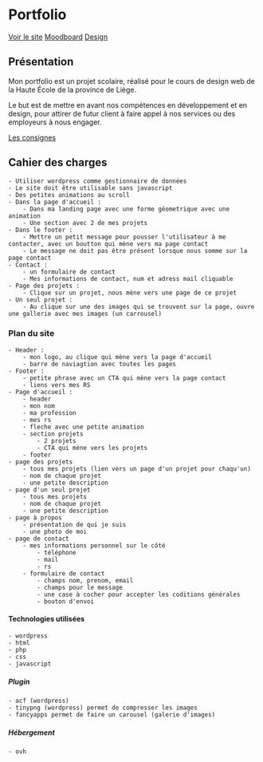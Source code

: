 # Portfolio

[Voir le site](https://sedakaradeniz.be)
[Moodboard](https://app.milanote.com/1NyOds1jJFcH35/portfolio)
[Design](https://xd.adobe.com/view/7edf75cc-0a07-471f-917c-605a6d8227e5-2b8c/)

## Présentation

Mon portfolio est un projet scolaire, réalisé pour le cours de design web de la Haute École de la province de Liège.

Le but est de mettre en avant nos compétences en développement et en design, pour attirer de futur client à faire appel à nos services ou des employeurs à nous engager.

[Les consignes](https://github.com/hepl-dw/projet-portfolio#quelques-consignes)

## Cahier des charges

    - Utiliser wordpress comme gestionnaire de données
    - Le site doit être utilisable sans javascript
    - Des petites animations au scroll 
    - Dans la page d'accueil :
        - Dans ma landing page avec une forme géometrique avec une animation
        - Une section avec 2 de mes projets
    - Dans le footer :
        - Mettre un petit message pour pousser l'utilisateur à me contacter, avec un boutton qui mène vers ma page contact
        - Le message ne doit pas être présent lorsque nous somme sur la page contact
    - Contact : 
        - un formulaire de contact 
        - Mes informations de contact, num et adress mail cliquable
    - Page des projets : 
        - Clique sur un projet, nous mène vers une page de ce projet
    - Un seul projet : 
        - Au clique sur une des images qui se trouvent sur la page, ouvre une gallerie avec mes images (un carrousel)

### Plan du site
    
    - Header : 
        - mon logo, au clique qui mène vers la page d'accueil
        - barre de naviagtion avec toutes les pages
    - Footer : 
        - petite phrase avec un CTA qui mène vers la page contact
        - liens vers mes RS
    - Page d'accueil : 
        - header
        - mon nom 
        - ma profession 
        - mes rs 
        - fleche avec une petite animation
        - section projets 
            - 2 projets
            - CTA qui mène vers les projets
        - footer
    - page des projets
        - tous mes projets (lien vers un page d'un projet pour chaqu'un)
        - nom de chaque projet
        - une petite description
    - page d'un seul projet
        - tous mes projets
        - nom de chaque projet
        - une petite description
    - page à propos
        - présentation de qui je suis
        - une photo de moi
    - page de contact
        - mes informations personnel sur le côté
            - téléphone
            - mail 
            - rs
        - formulaire de contact
            - champs nom, prenom, email
            - champs pour le message
            - une case à cocher pour accepter les coditions générales
            - bouton d'envoi

#### Technologies utilisées
    - wordpress
    - html 
    - php 
    - css
    - javascript

##### Plugin
    - acf (wordpress)
    - tinypng (wordpress) permet de compresser les images
    - fancyapps permet de faire un carousel (galerie d'images) 

##### Hébergement
    - ovh
        

    
    
